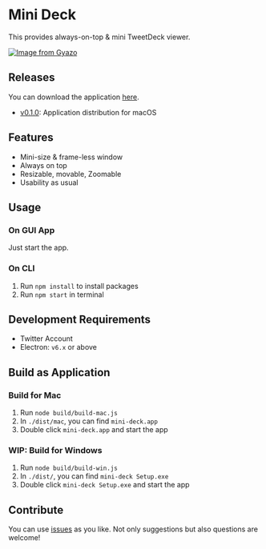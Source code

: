 # Mini Deck

This provides always-on-top & mini TweetDeck viewer.

[![Image from Gyazo](https://i.gyazo.com/a1c9e9061181e2e70902e6e15734b027.gif)](https://gyazo.com/a1c9e9061181e2e70902e6e15734b027)

## Releases

You can download the application [here](https://github.com/blue0513/mini-deck/releases).

+ [v0.1.0](https://github.com/blue0513/mini-deck/releases/tag/0.1.0): Application distribution for macOS

## Features

+ Mini-size & frame-less window
+ Always on top
+ Resizable, movable, Zoomable
+ Usability as usual

## Usage

### On GUI App

Just start the app.

### On CLI

1. Run `npm install` to install packages
2. Run `npm start` in terminal

## Development Requirements

+ Twitter Account
+ Electron: `v6.x` or above

## Build as Application

### Build for Mac

1. Run `node build/build-mac.js`
2. In `./dist/mac`, you can find `mini-deck.app`
3. Double click `mini-deck.app` and start the app

### WIP: Build for Windows

1. Run `node build/build-win.js`
2. In `./dist/`, you can find `mini-deck Setup.exe`
3. Double click `mini-deck Setup.exe` and start the app

## Contribute

You can use [issues](https://github.com/blue0513/mini-deck/issues) as you like.
Not only suggestions but also questions are welcome!
